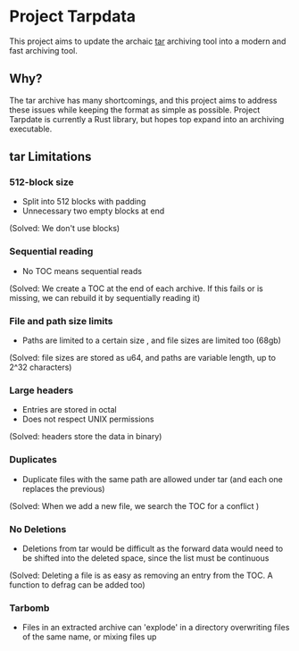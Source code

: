 # Project Tarpdata

This project aims to update the archaic [tar](https://en.wikipedia.org/wiki/Tar_(computing)) archiving tool into a modern and fast archiving tool. 

## Why?

The tar archive has many shortcomings, and this project aims to address these issues while keeping the format as simple as possible. Project Tarpdate is currently a Rust library, but hopes top expand into an archiving executable.

## tar Limitations

### 512-block size

- Split into 512 blocks with padding
- Unnecessary two empty blocks at end

(Solved: We don't use blocks)

### Sequential reading

- No TOC means sequential reads

(Solved: We create a TOC at the end of each archive. If this fails or is missing, we can rebuild it by sequentially reading it)

### File and path size limits

- Paths are limited to a certain size , and file sizes are limited too (68gb)

(Solved: file sizes are stored as u64, and paths are variable length, up to 2^32 characters)

### Large headers

- Entries are stored in octal
- Does not respect UNIX permissions

(Solved: headers store the data in binary)

### Duplicates

- Duplicate files with the same path are allowed under tar (and each one replaces the previous) 

(Solved: When we add a new file, we search the TOC for a conflict )

### No Deletions

- Deletions from tar would be difficult as the forward data would need to be shifted into the deleted space, since the list must be continuous

(Solved: Deleting a file is as easy as removing an entry from the TOC. A function to defrag can be added too)

### Tarbomb

- Files in an extracted archive can 'explode' in a directory overwriting files of the same name, or mixing files up

